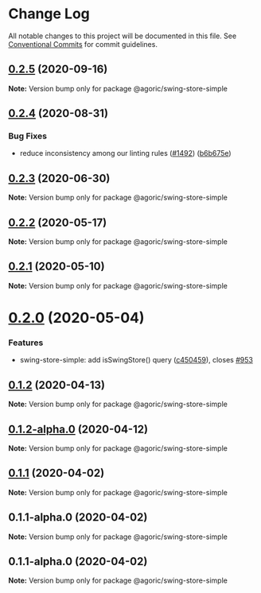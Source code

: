 # Change Log

All notable changes to this project will be documented in this file.
See [Conventional Commits](https://conventionalcommits.org) for commit guidelines.

## [0.2.5](https://github.com/Agoric/agoric-sdk/compare/@agoric/swing-store-simple@0.2.4...@agoric/swing-store-simple@0.2.5) (2020-09-16)

**Note:** Version bump only for package @agoric/swing-store-simple





## [0.2.4](https://github.com/Agoric/agoric-sdk/compare/@agoric/swing-store-simple@0.2.3...@agoric/swing-store-simple@0.2.4) (2020-08-31)


### Bug Fixes

* reduce inconsistency among our linting rules ([#1492](https://github.com/Agoric/agoric-sdk/issues/1492)) ([b6b675e](https://github.com/Agoric/agoric-sdk/commit/b6b675e2de110e2af19cad784a66220cab21dacf))





## [0.2.3](https://github.com/Agoric/agoric-sdk/compare/@agoric/swing-store-simple@0.2.2...@agoric/swing-store-simple@0.2.3) (2020-06-30)

**Note:** Version bump only for package @agoric/swing-store-simple





## [0.2.2](https://github.com/Agoric/agoric-sdk/compare/@agoric/swing-store-simple@0.2.1...@agoric/swing-store-simple@0.2.2) (2020-05-17)

**Note:** Version bump only for package @agoric/swing-store-simple





## [0.2.1](https://github.com/Agoric/agoric-sdk/compare/@agoric/swing-store-simple@0.2.0...@agoric/swing-store-simple@0.2.1) (2020-05-10)

**Note:** Version bump only for package @agoric/swing-store-simple





# [0.2.0](https://github.com/Agoric/agoric-sdk/compare/@agoric/swing-store-simple@0.1.2...@agoric/swing-store-simple@0.2.0) (2020-05-04)


### Features

* swing-store-simple: add isSwingStore() query ([c450459](https://github.com/Agoric/agoric-sdk/commit/c450459a92d3ecba4a106820d980683babdf8c29)), closes [#953](https://github.com/Agoric/agoric-sdk/issues/953)





## [0.1.2](https://github.com/Agoric/agoric-sdk/compare/@agoric/swing-store-simple@0.1.2-alpha.0...@agoric/swing-store-simple@0.1.2) (2020-04-13)

**Note:** Version bump only for package @agoric/swing-store-simple





## [0.1.2-alpha.0](https://github.com/Agoric/agoric-sdk/compare/@agoric/swing-store-simple@0.1.1...@agoric/swing-store-simple@0.1.2-alpha.0) (2020-04-12)

**Note:** Version bump only for package @agoric/swing-store-simple





## [0.1.1](https://github.com/Agoric/agoric-sdk/compare/@agoric/swing-store-simple@0.1.1-alpha.0...@agoric/swing-store-simple@0.1.1) (2020-04-02)

**Note:** Version bump only for package @agoric/swing-store-simple





## 0.1.1-alpha.0 (2020-04-02)

**Note:** Version bump only for package @agoric/swing-store-simple





## 0.1.1-alpha.0 (2020-04-02)

**Note:** Version bump only for package @agoric/swing-store-simple
